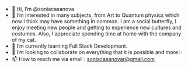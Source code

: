 - 👋 Hi, I’m @soniacasanova
- 👀 I’m interested in many subjects, from Art to Quantum physics which now I think may have something in common. I am a social butterfly, I enjoy meeting new people and getting to experience new cultures and costumes. Also, I appreciate spending time at home with the company of my cat.
- 🌱 I’m currently learning Full Stack Development. 
- 💞️ I’m looking to collaborate on everything that it is possible and more✨
- 📫 How to reach me via email : soniacasanovar@gmail.com

<!---
soniacasanova/soniacasanova is a ✨ special ✨ repository because its `README.md` (this file) appears on your GitHub profile.
You can click the Preview link to take a look at your changes.
--->
